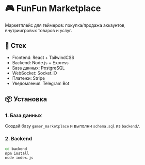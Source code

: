 # 🎮 FunFun Marketplace

Маркетплейс для геймеров: покупка/продажа аккаунтов, внутриигровых товаров и услуг.

## 🚀 Стек
- Frontend: React + TailwindCSS
- Backend: Node.js + Express
- База данных: PostgreSQL
- WebSocket: Socket.IO
- Платежи: Stripe
- Уведомления: Telegram Bot

## 📦 Установка

### 1. База данных
Создай базу `gamer_marketplace` и выполни `schema.sql` из `backend/`.

### 2. Backend
```bash
cd backend
npm install
node index.js

